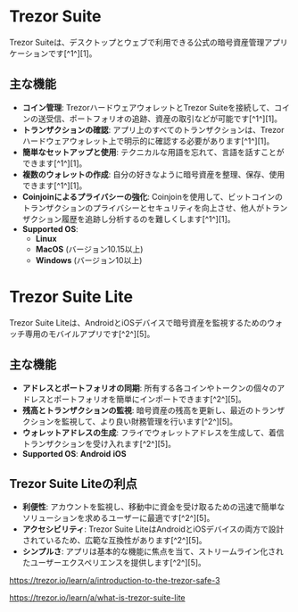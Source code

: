 # Trezor Suite

Trezor Suiteは、デスクトップとウェブで利用できる公式の暗号資産管理アプリケーションです[^1^][1]。

## 主な機能

- **コイン管理**: TrezorハードウェアウォレットとTrezor Suiteを接続して、コインの送受信、ポートフォリオの追跡、資産の取引などが可能です[^1^][1]。
- **トランザクションの確認**: アプリ上のすべてのトランザクションは、Trezorハードウェアウォレット上で明示的に確認する必要があります[^1^][1]。
- **簡単なセットアップと使用**: テクニカルな用語を忘れて、言語を話すことができます[^1^][1]。
- **複数のウォレットの作成**: 自分の好きなように暗号資産を整理、保存、使用できます[^1^][1]。
- **Coinjoinによるプライバシーの強化**: Coinjoinを使用して、ビットコインのトランザクションのプライバシーとセキュリティを向上させ、他人がトランザクション履歴を追跡し分析するのを難しくします[^1^][1]。
- **Supported OS**:
  - **Linux**
  - **MacOS** (バージョン10.15以上)
  - **Windows** (バージョン10以上)


# Trezor Suite Lite

Trezor Suite Liteは、AndroidとiOSデバイスで暗号資産を監視するためのウォッチ専用のモバイルアプリです[^2^][5]。

## 主な機能

- **アドレスとポートフォリオの同期**: 所有する各コインやトークンの個々のアドレスとポートフォリオを簡単にインポートできます[^2^][5]。
- **残高とトランザクションの監視**: 暗号資産の残高を更新し、最近のトランザクションを監視して、より良い財務管理を行います[^2^][5]。
- **ウォレットアドレスの生成**: フライでウォレットアドレスを生成して、着信トランザクションを受け入れます[^2^][5]。
- **Supported OS**: **Android** **iOS**

## Trezor Suite Liteの利点

- **利便性**: アカウントを監視し、移動中に資金を受け取るための迅速で簡単なソリューションを求めるユーザーに最適です[^2^][5]。
- **アクセシビリティ**: Trezor Suite LiteはAndroidとiOSデバイスの両方で設計されているため、広範な互換性があります[^2^][5]。
- **シンプルさ**: アプリは基本的な機能に焦点を当て、ストリームライン化されたユーザーエクスペリエンスを提供します[^2^][5]。



https://trezor.io/learn/a/introduction-to-the-trezor-safe-3

https://trezor.io/learn/a/what-is-trezor-suite-lite